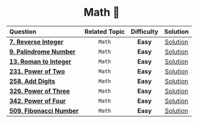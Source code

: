 <div align ="center">
  
# Math 🚀
  
  |Question| Related Topic | Difficulty |Solution |
  |:-------- | :-----------: | :--------: | :-----: |
  | [**7. Reverse Integer**](https://leetcode.com/problems/reverse-integer/) | `Math` | **Easy** | [Solution](../Math/0007.%20Reverse%20Integer.cpp) |
  | [**9. Palindrome Number**](https://leetcode.com/problems/palindrome-number/) |`Math` | **Easy**| [Solution](../Math/0009.%20Palindrome%20Number.cpp)|
  | [**13. Roman to Integer**](https://leetcode.com/problems/roman-to-integer/) |`Math` | **Easy**| [Solution](../Math/0013.%20Roman%20to%20Integer.cpp)|
  |[**231. Power of Two**](https://leetcode.com/problems/power-of-two/) |`Math` | **Easy** | [Solution](../Math/0231.%20Power%20of%20Two.cpp) |
  | [**258. Add Digits**](https://leetcode.com/problems/add-digits/) |`Math` | **Easy**| [Solution](../Math/0258.%20Add%20Digits.cpp) |
  | [**326. Power of Three**](https://leetcode.com/problems/power-of-three/) | `Math` | **Easy** | [Solution](../Math/0326.%20Power%20of%20Three.cpp) |
  | [**342. Power of Four**](https://leetcode.com/problems/power-of-four/)| `Math` |**Easy** | [Solution](../Math/0342.%20Power%20of%20Four.cpp) |
  | [**509. Fibonacci Number**](https://leetcode.com/problems/fibonacci-number)| `Math` |**Easy** | [Solution](../Math/0509.%20Fibonacci%20Number.cpp) |

  </div>
